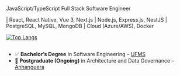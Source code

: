 JavaScript/TypeScript Full Stack Software Engineer

| React, React Native, Vue 3, Next.js | Node.js, Express.js, NestJS | PostgreSQL, MySQL, MongoDB | Cloud (Azure/AWS), Docker

[![Top Langs](https://github-readme-stats.vercel.app/api/top-langs/?username=tenebra-dev&layout=pie)](https://github.com/anuraghazra/github-readme-stats)

##
- ✅ **Bachelor’s Degree** in Software Engineering – [UFMS](https://www.ufms.br/)
- 🎯 **Postgraduate (Ongoing)** in Architecture and Data Governance – [Anhanguera](https://www.posanhanguera.com.br/)
